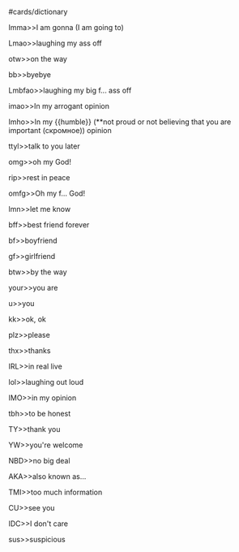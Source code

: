 #cards/dictionary 

Imma>>I am gonna (I am going to)

Lmao>>laughing my ass off <!--SR:!2024-03-03,55,310-->

otw>>on the way <!--SR:!2024-03-03,43,309-->

bb>>byebye <!--SR:!2024-03-09,38,300-->

Lmbfao>>laughing my big f... ass off <!--SR:!2024-02-14,16,326-->

imao>>In my arrogant opinion <!--SR:!2024-02-25,27,303-->

Imho>>In my {{humble}} (**not proud or not believing that you are important (скромное)) opinion <!--SR:!2024-02-25,46,294-->

ttyl>>talk to you later

omg>>oh my God!

rip>>rest in peace <!--SR:!2024-02-28,16,338-->

omfg>>Oh my f... God! <!--SR:!2024-03-10,44,316-->

lmn>>let me know <!--SR:!2024-03-08,42,316-->

bff>>best friend forever <!--SR:!2024-03-07,38,299-->

bf>>boyfriend <!--SR:!2024-04-06,71,327-->

gf>>girlfriend <!--SR:!2024-02-26,39,304-->

btw>>by the way <!--SR:!2024-02-27,19,336-->

your>>you are

u>>you <!--SR:!2024-04-14,76,330-->

kk>>ok, ok <!--SR:!2024-02-15,36,302-->

plz>>please <!--SR:!2024-03-02,45,304-->

thx>>thanks <!--SR:!2024-02-18,38,302-->

IRL>>in real live <!--SR:!2024-02-19,16,334-->

lol>>laughing out loud <!--SR:!2024-02-05,17,320-->

IMO>>in my opinion <!--SR:!2024-02-12,17,326-->

tbh>>to be honest <!--SR:!2024-02-16,16,331-->

TY>>thank you <!--SR:!2024-02-24,16,336-->

YW>>you're welcome <!--SR:!2024-05-23,110,294-->

NBD>>no big deal <!--SR:!2024-02-05,33,290-->

AKA>>also known as...

TMI>>too much information

CU>>see you <!--SR:!2024-02-18,16,332-->

IDC>>I don't care <!--SR:!2024-03-09,40,293-->

sus>>suspicious <!--SR:!2024-05-08,86,344-->